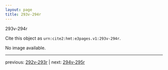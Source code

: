 ```yaml
---
layout: page
title: 293v-294r
---
```


293v-294r

Cite this object as `urn:cite2:hmt:e3pages.v1:293v-294r`.

No image available. 



---

previous: [292v-293r](../292v-293r/) | next: [294v-295r](../294v-295r/)